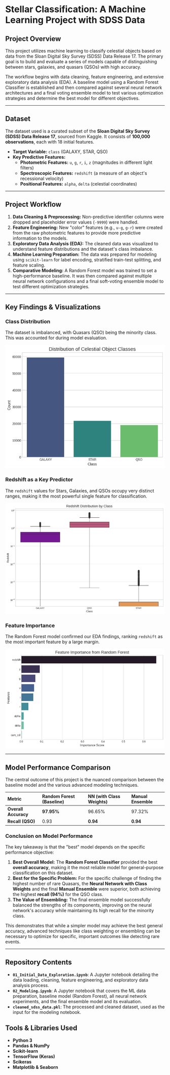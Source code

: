 # Stellar Classification: A Machine Learning Project with SDSS Data

## Project Overview

This project utilizes machine learning to classify celestial objects based on data from the Sloan Digital Sky Survey (SDSS) Data Release 17. The primary goal is to build and evaluate a series of models capable of distinguishing between stars, galaxies, and quasars (QSOs) with high accuracy.

The workflow begins with data cleaning, feature engineering, and extensive exploratory data analysis (EDA). A baseline model using a Random Forest Classifier is established and then compared against several neural network architectures and a final voting ensemble model to test various optimization strategies and determine the best model for different objectives.

---

## Dataset

The dataset used is a curated subset of the **Sloan Digital Sky Survey (SDSS) Data Release 17**, sourced from Kaggle. It consists of **100,000 observations**, each with 18 initial features.

* **Target Variable:** `class` (GALAXY, STAR, QSO)
* **Key Predictive Features:**
    * **Photometric Features:** `u`, `g`, `r`, `i`, `z` (magnitudes in different light filters)
    * **Spectroscopic Features:** `redshift` (a measure of an object's recessional velocity)
    * **Positional Features:** `alpha`, `delta` (celestial coordinates)

---

## Project Workflow

1.  **Data Cleaning & Preprocessing:** Non-predictive identifier columns were dropped and placeholder error values (`-9999`) were handled.
2.  **Feature Engineering:** New "color" features (e.g., `u-g`, `g-r`) were created from the raw photometric features to provide more predictive information to the models.
3.  **Exploratory Data Analysis (EDA):** The cleaned data was visualized to understand feature distributions and the dataset's class imbalance.
4.  **Machine Learning Preparation:** The data was prepared for modeling using `scikit-learn` for label encoding, stratified train-test splitting, and feature scaling.
5.  **Comparative Modeling:** A Random Forest model was trained to set a high-performance baseline. It was then compared against multiple neural network configurations and a final soft-voting ensemble model to test different optimization strategies.

---

## Key Findings & Visualizations

### Class Distribution
The dataset is imbalanced, with Quasars (QSO) being the minority class. This was accounted for during model evaluation.

*![A bar chart showing distribution of celestial objects](images/eda1.png)*

### Redshift as a Key Predictor
The `redshift` values for Stars, Galaxies, and QSOs occupy very distinct ranges, making it the most powerful single feature for classification.

*![A box plot showing redshift values by class](images/eda2.png)*

### Feature Importance
The Random Forest model confirmed our EDA findings, ranking `redshift` as the most important feature by a large margin.

*![A bar chart showing feature importance](images/feature_importance.png)*

---

## Model Performance Comparison

The central outcome of this project is the nuanced comparison between the baseline model and the various advanced modeling techniques.

| Metric | Random Forest (Baseline) | NN (with Class Weights) | **Manual Ensemble** |
| :--- | :--- | :--- | :--- |
| **Overall Accuracy** | **97.95%** | 96.65% | 97.32% |
| **Recall (QSO)** | 0.93 | **0.94** | **0.94** |

### Conclusion on Model Performance

The key takeaway is that the "best" model depends on the specific performance objective:
1.  **Best Overall Model:** The **Random Forest Classifier** provided the best **overall accuracy**, making it the most reliable model for general-purpose classification on this dataset.
2.  **Best for the Specific Problem:** For the specific challenge of finding the highest number of rare Quasars, the **Neural Network with Class Weights** and the final **Manual Ensemble** were superior, both achieving the highest **recall (94%)** for the QSO class.
3.  **The Value of Ensembling:** The final ensemble model successfully balanced the strengths of its components, improving on the neural network's accuracy while maintaining its high recall for the minority class.

This demonstrates that while a simpler model may achieve the best general accuracy, advanced techniques like class weighting or ensembling can be necessary to optimize for specific, important outcomes like detecting rare events.

---

## Repository Contents

* **`01_Initial_Data_Exploration.ipynb`**: A Jupyter notebook detailing the data loading, cleaning, feature engineering, and exploratory data analysis process.
* **`02_Modeling.ipynb`**: A Jupyter notebook that covers the ML data preparation, baseline model (Random Forest), all neural network experiments, and the final ensemble model and its evaluation.
* **`cleaned_sdss_data.pkl`**: The processed and cleaned dataset, used as the input for the modeling notebook.

## Tools & Libraries Used

* **Python 3**
* **Pandas & NumPy**
* **Scikit-learn**
* **TensorFlow (Keras)**
* **Scikeras**
* **Matplotlib & Seaborn**
